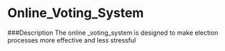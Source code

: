﻿# Online_Voting_System
 
 ###Description
The online _voting_system is designed to make election processes more effective and less stressful
